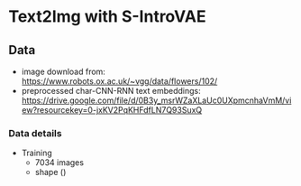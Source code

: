 # Text2Img with S-IntroVAE

## Data
- image download from: https://www.robots.ox.ac.uk/~vgg/data/flowers/102/
- preprocessed char-CNN-RNN text embeddings: https://drive.google.com/file/d/0B3y_msrWZaXLaUc0UXpmcnhaVmM/view?resourcekey=0-jxKV2PqKHFdfLN7Q93SuxQ

### Data details
- Training
  - 7034 images
  - shape ()
